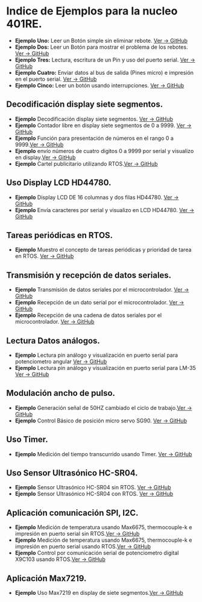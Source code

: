 # **Indice de Ejemplos para la nucleo 401RE.**
* **Ejemplo Uno:** Leer un Botón simple sin eliminar rebote. [Ver -> GitHub](https://github.com/crelec/Ejemplos-MBED/tree/main/EjemploBoton1)    
* **Ejemplo Dos:** Leer un Botón para mostrar el problema de los rebotes. [Ver -> GitHub](https://github.com/crelec/Ejemplos-MBED/tree/main/EjemploBoton2)
* **Ejemplo Tres:** Lectura, escritura de un Pin y uso del puerto serial. [Ver -> GitHub](https://github.com/crelec/Ejemplos-MBED/tree/main/EjemploBoton4)
* **Ejemplo Cuatro:** Enviar datos al bus de salida (Pines micro) e impresión en el puerto serial. [Ver -> GitHub](https://github.com/crelec/Ejemplos-MBED/tree/main/EjemploBoton5)
* **Ejemplo Cinco:** Leer un botón usando interrupciones. [Ver -> GitHub](https://github.com/crelec/Ejemplos-MBED/tree/main/EjemploBoton3)
## Decodificación display siete segmentos.
* **Ejemplo** Decodificación display siete segmentos. [Ver -> GitHub](https://github.com/crelec/Ejemplos-MBED/tree/main/EjemploDisplay7_1)
* **Ejemplo** Contador libre en display siete segmentos de 0 a 9999. [Ver -> GitHub](https://github.com/crelec/Ejemplos-MBED/tree/main/EjemploDisplay7Mux)
* **Ejemplo** Función para presentación de números en el rango 0 a 9999.[Ver -> GitHub](https://github.com/crelec/Ejemplos-MBED/tree/main/EjemploDisplay7_2)
* **Ejemplo** envío números de cuatro digitos 0 a 9999 por serial y visualizo en display.[Ver -> GitHub](https://github.com/crelec/Ejemplos-MBED/tree/main/EjemploDisplay7_3)
* **Ejemplo** Cartel publicitario utilizando RTOS.[Ver -> GitHub](https://github.com/crelec/Ejemplos-MBED/tree/main/EjemploDisplay7_4)
## Uso Display LCD HD44780.
* **Ejemplo** Display LCD DE 16 columnas y dos filas HD44780. [Ver -> GitHub](https://github.com/crelec/Ejemplos-MBED/tree/main/LCD_Base)
* **Ejemplo** Envía caracteres por serial y visualizo en LCD HD44780. [Ver -> GitHub](https://github.com/crelec/Ejemplos-MBED/tree/main/LCD_V0)
## Tareas periódicas en RTOS.
* **Ejemplo** Muestro el concepto de tareas periódicas y prioridad de tarea en RTOS. [Ver -> GitHub](https://github.com/crelec/Ejemplos-MBED/tree/main/EjemploTareaPeriodica)
## Transmisión y recepción de datos seriales.
* **Ejemplo** Transmisión de datos seriales por el microcontrolador. [Ver -> GitHub](https://github.com/crelec/Ejemplos-MBED/tree/main/EjemploPuertoSerial_TX)
* **Ejemplo** Recepción de un dato serial por el microcontrolador. [Ver -> GitHub](https://github.com/crelec/Ejemplos-MBED/tree/main/EjemploPuertoSerial_RX)
* **Ejemplo** Recepción de una cadena de datos seriales por el microcontrolador. [Ver -> GitHub](https://github.com/crelec/Ejemplos-MBED/tree/main/EjemploPuertoSerial_RX_V1)
## Lectura Datos análogos.
* **Ejemplo** Lectura pin análogo y visualización en puerto serial para potenciometro angular [Ver -> GitHub](https://github.com/crelec/Ejemplos-MBED/tree/main/Ejemplo-Potenciometro)
* **Ejemplo** Lectura pin análogo y visualización en puerto serial para LM-35 [Ver -> GitHub](https://github.com/crelec/Ejemplos-MBED/tree/main/Ejemplo-LM35)
## Modulación ancho de pulso.
* **Ejemplo** Generación señal de 50HZ cambiado el ciclo de trabajo.[Ver -> GitHub](https://github.com/crelec/Ejemplos-MBED/tree/main/EjemploPWM-Base)
* **Ejemplo** Control Básico de posición micro servo SG90. [Ver -> GitHub](https://github.com/crelec/Ejemplos-MBED/tree/main/EjemploPWM-Servo)
## Uso Timer.
* **Ejemplo** Medición del tiempo transcurrido usando Timer. [Ver -> GitHub](https://github.com/crelec/Ejemplos-MBED/tree/main/EjemploUsoTimer)
## Uso Sensor Ultrasónico HC-SR04.
* **Ejemplo** Sensor Ultrasónico HC-SR04 sin RTOS. [Ver -> GitHub](https://github.com/crelec/Ejemplos-MBED/tree/main/EjemploUltrasonicoHCSR-V0)
* **Ejemplo** Sensor Ultrasónico HC-SR04 con RTOS. [Ver -> GitHub](https://github.com/crelec/Ejemplos-MBED/tree/main/EjemploUltrasonicoHCSR-V1)
## Aplicación comunicación SPI, I2C.
* **Ejemplo** Medición de temperatura usando Max6675, thermocouple-k e impresión en puerto serial sin RTOS.[Ver -> GitHub](https://github.com/crelec/Ejemplos-MBED/tree/main/TermoCupla_V0)
* **Ejemplo** Medición de temperatura usando Max6675, thermocouple-k e impresión en puerto serial usando RTOS.[Ver -> GitHub](https://github.com/crelec/Ejemplos-MBED/tree/main/TermoCupla_V1)
* **Ejemplo** Control por comunicación serial de potenciometro digital X9C103 usando RTOS.[Ver -> GitHub](https://github.com/crelec/Ejemplos-MBED/tree/main/Pot-Digital)
## Aplicación Max7219.
* **Ejemplo** Uso Max7219 en display de siete segmentos.[Ver -> GitHub](https://github.com/crelec/Ejemplos-MBED/tree/main/Ejemplo-Max7219-7segmentos)
